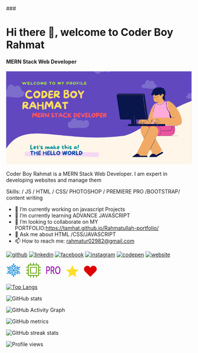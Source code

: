 ###<h1>Hi there 👋, welcome to Coder Boy Rahmat</h1>
#### MERN Stack Web Developer
![MERN Stack Web Developer](https://github.com/Tamhat/Tamhat/blob/main/Screenshot_63.png?raw=true)

Coder Boy Rahmat is a MERN Stack Web Developer.
I am expert in developing websites and manage them

Skills: / JS / HTML / CSS/ PHOTOSHOP / PREMIERE PRO /BOOTSTRAP/ content writing

- 🔭 I’m currently working on javascript Projects 
- 🌱 I’m currently learning ADVANCE JAVASCRIPT  
- 👯 I’m looking to collaborate on MY PORTFOLIO:https://tamhat.github.io/Rahmatullah-portfolio/ 
- 💬 Ask me about HTML /CSS/JAVASCRIPT 
- 📫 How to reach me:  rahmatur02982@gmail.com 


[<img src='https://cdn.jsdelivr.net/npm/simple-icons@3.0.1/icons/github.svg' alt='github' height='40'>](https://github.com/Tamhat)  [<img src='https://cdn.jsdelivr.net/npm/simple-icons@3.0.1/icons/linkedin.svg' alt='linkedin' height='40'>](https://www.linkedin.com/in/rahmat-ullah-7605221b7/)  [<img src='https://cdn.jsdelivr.net/npm/simple-icons@3.0.1/icons/facebook.svg' alt='facebook' height='40'>](https://www.facebook.com/rahmatullah.badsha.33)  [<img src='https://cdn.jsdelivr.net/npm/simple-icons@3.0.1/icons/instagram.svg' alt='instagram' height='40'>](https://www.instagram.com/badsharahmatullah/)  [<img src='https://cdn.jsdelivr.net/npm/simple-icons@3.0.1/icons/codepen.svg' alt='codepen' height='40'>](https://codepen.io/tamhat)  [<img src='https://cdn.jsdelivr.net/npm/simple-icons@3.0.1/icons/icloud.svg' alt='website' height='40'>](https://tamhat.github.io/Rahmatullah-portfolio/)  

<a href='https://archiveprogram.github.com/'><img src='https://raw.githubusercontent.com/acervenky/animated-github-badges/master/assets/acbadge.gif' width='40' height='40'></a> <a href='https://docs.github.com/en/developers'><img src='https://raw.githubusercontent.com/acervenky/animated-github-badges/master/assets/devbadge.gif' width='40' height='40'></a> <a href='https://github.com/pricing'><img src='https://raw.githubusercontent.com/acervenky/animated-github-badges/master/assets/pro.gif' width='40' height='40'></a> <a href='https://stars.github.com/'><img src='https://raw.githubusercontent.com/acervenky/animated-github-badges/master/assets/starbadge.gif' width='35' height='35'></a> <a href='https://docs.github.com/en/github/supporting-the-open-source-community-with-github-sponsors'><img src='https://raw.githubusercontent.com/acervenky/animated-github-badges/master/assets/sponsorbadge.gif' width='35' height='35'></a> 

[![Top Langs](https://github-readme-stats.vercel.app/api/top-langs/?username=Tamhat)](https://github.com/anuraghazra/github-readme-stats)

![GitHub stats](https://github-readme-stats.vercel.app/api?username=Tamhat&show_icons=true)  

![GitHub Activity Graph](https://activity-graph.herokuapp.com/graph?username=Tamhat)  

![GitHub metrics](https://metrics.lecoq.io/Tamhat)  

![GitHub streak stats](https://github-readme-streak-stats.herokuapp.com/?user=Tamhat)  

![Profile views](https://gpvc.arturio.dev/Tamhat)  
